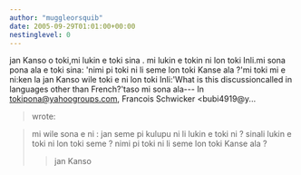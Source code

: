 ```yaml
---
author: "muggleorsquib"
date: 2005-09-29T01:01:00+00:00
nestinglevel: 0
---
```

jan Kanso o toki,mi lukin e toki sina . mi lukin e tokin ni lon toki Inli.mi sona pona ala e toki sina: 'nimi pi toki ni li seme lon toki Kanse ala ?'mi toki mi e ni:ken la jan Kanso wile toki e ni lon toki Inli:'What is this discussioncalled in languages other than French?'taso mi sona ala---
 In [tokipona@yahoogroups.com](mailto://tokipona@yahoogroups.com), Francois Schwicker <bubi4919@y...
>wrote:

> mi wile sona e ni : jan seme pi kulupu ni li lukin e toki ni ? sinali lukin e toki ni lon toki seme ?
> nimi pi toki ni li seme lon toki Kanse ala ?
>> jan Kanso
>